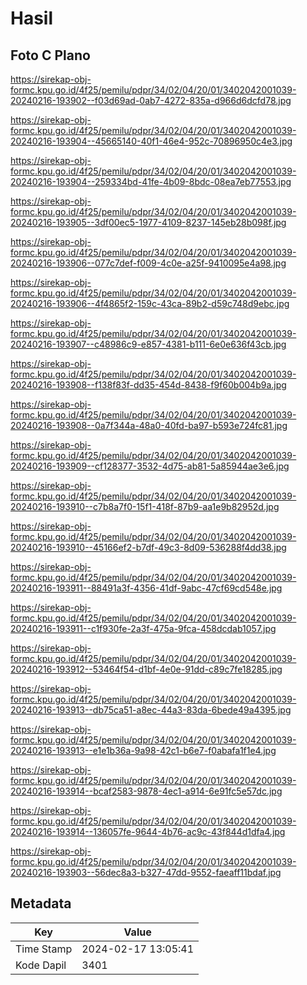 # Hasil

## Foto C Plano

https://sirekap-obj-formc.kpu.go.id/4f25/pemilu/pdpr/34/02/04/20/01/3402042001039-20240216-193902--f03d69ad-0ab7-4272-835a-d966d6dcfd78.jpg

https://sirekap-obj-formc.kpu.go.id/4f25/pemilu/pdpr/34/02/04/20/01/3402042001039-20240216-193904--45665140-40f1-46e4-952c-70896950c4e3.jpg

https://sirekap-obj-formc.kpu.go.id/4f25/pemilu/pdpr/34/02/04/20/01/3402042001039-20240216-193904--259334bd-41fe-4b09-8bdc-08ea7eb77553.jpg

https://sirekap-obj-formc.kpu.go.id/4f25/pemilu/pdpr/34/02/04/20/01/3402042001039-20240216-193905--3df00ec5-1977-4109-8237-145eb28b098f.jpg

https://sirekap-obj-formc.kpu.go.id/4f25/pemilu/pdpr/34/02/04/20/01/3402042001039-20240216-193906--077c7def-f009-4c0e-a25f-9410095e4a98.jpg

https://sirekap-obj-formc.kpu.go.id/4f25/pemilu/pdpr/34/02/04/20/01/3402042001039-20240216-193906--4f4865f2-159c-43ca-89b2-d59c748d9ebc.jpg

https://sirekap-obj-formc.kpu.go.id/4f25/pemilu/pdpr/34/02/04/20/01/3402042001039-20240216-193907--c48986c9-e857-4381-b111-6e0e636f43cb.jpg

https://sirekap-obj-formc.kpu.go.id/4f25/pemilu/pdpr/34/02/04/20/01/3402042001039-20240216-193908--f138f83f-dd35-454d-8438-f9f60b004b9a.jpg

https://sirekap-obj-formc.kpu.go.id/4f25/pemilu/pdpr/34/02/04/20/01/3402042001039-20240216-193908--0a7f344a-48a0-40fd-ba97-b593e724fc81.jpg

https://sirekap-obj-formc.kpu.go.id/4f25/pemilu/pdpr/34/02/04/20/01/3402042001039-20240216-193909--cf128377-3532-4d75-ab81-5a85944ae3e6.jpg

https://sirekap-obj-formc.kpu.go.id/4f25/pemilu/pdpr/34/02/04/20/01/3402042001039-20240216-193910--c7b8a7f0-15f1-418f-87b9-aa1e9b82952d.jpg

https://sirekap-obj-formc.kpu.go.id/4f25/pemilu/pdpr/34/02/04/20/01/3402042001039-20240216-193910--45166ef2-b7df-49c3-8d09-536288f4dd38.jpg

https://sirekap-obj-formc.kpu.go.id/4f25/pemilu/pdpr/34/02/04/20/01/3402042001039-20240216-193911--88491a3f-4356-41df-9abc-47cf69cd548e.jpg

https://sirekap-obj-formc.kpu.go.id/4f25/pemilu/pdpr/34/02/04/20/01/3402042001039-20240216-193911--c1f930fe-2a3f-475a-9fca-458dcdab1057.jpg

https://sirekap-obj-formc.kpu.go.id/4f25/pemilu/pdpr/34/02/04/20/01/3402042001039-20240216-193912--53464f54-d1bf-4e0e-91dd-c89c7fe18285.jpg

https://sirekap-obj-formc.kpu.go.id/4f25/pemilu/pdpr/34/02/04/20/01/3402042001039-20240216-193913--db75ca51-a8ec-44a3-83da-6bede49a4395.jpg

https://sirekap-obj-formc.kpu.go.id/4f25/pemilu/pdpr/34/02/04/20/01/3402042001039-20240216-193913--e1e1b36a-9a98-42c1-b6e7-f0abafa1f1e4.jpg

https://sirekap-obj-formc.kpu.go.id/4f25/pemilu/pdpr/34/02/04/20/01/3402042001039-20240216-193914--bcaf2583-9878-4ec1-a914-6e91fc5e57dc.jpg

https://sirekap-obj-formc.kpu.go.id/4f25/pemilu/pdpr/34/02/04/20/01/3402042001039-20240216-193914--136057fe-9644-4b76-ac9c-43f844d1dfa4.jpg

https://sirekap-obj-formc.kpu.go.id/4f25/pemilu/pdpr/34/02/04/20/01/3402042001039-20240216-193903--56dec8a3-b327-47dd-9552-faeaff11bdaf.jpg


## Metadata

| Key        | Value               |
| ---------- | ------------------- |
| Time Stamp | 2024-02-17 13:05:41 |
| Kode Dapil | 3401                |




